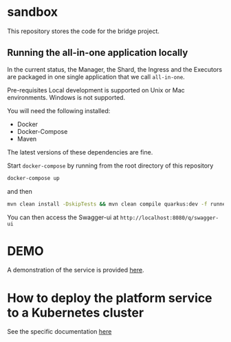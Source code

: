 # sandbox

This repository stores the code for the bridge project.

## Running the all-in-one application locally

In the current status, the Manager, the Shard, the Ingress and the Executors are packaged in one single application that we call `all-in-one`.

Pre-requisites
Local development is supported on Unix or Mac environments. Windows is not supported.

You will need the following installed:

- Docker
- Docker-Compose
- Maven

The latest versions of these dependencies are fine.

Start `docker-compose` by running from the root directory of this repository

```bash
docker-compose up
```

and then 

```bash
mvn clean install -DskipTests && mvn clean compile quarkus:dev -f runner/pom.xml
```

You can then access the Swagger-ui at `http://localhost:8080/q/swagger-ui`

# DEMO 

A demonstration of the service is provided [here](DEMO.md).

# How to deploy the platform service to a Kubernetes cluster

See the specific documentation [here](kustomize/README.md)